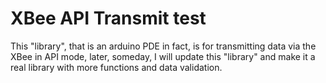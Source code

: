 <h1>XBee API Transmit test</h1>
<p>This "library", that is an arduino PDE in fact, is for transmitting data via the XBee in API mode, later, someday, I will update this "library" and make it a real library with more functions and data validation.</h1>